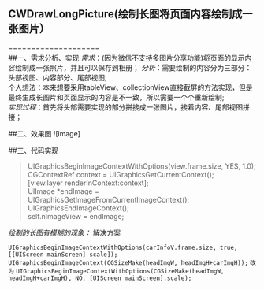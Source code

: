 ## CWDrawLongPicture(绘制长图将页面内容绘制成一张图片）
====================<br>
##一、需求分析、实现
*需求*：(因为微信不支持多图片分享功能)将页面的显示内容绘制成一张照片，并且可以保存到相册；
*分析*：需要绘制的内容分为三部分：头部视图、内容部分、尾部视图;<br>个人想法：本来想要采用tableView、collectionView直接截屏的方法实现，但是最终生成长图片和页面显示的内容是不一致，所以需要一个个重新绘制;<br>
*实现过程*：首先将头部需要实现的部分拼接成一张图片，接着内容、尾部视图拼接；


##二、效果图
![image]



##三、代码实现

>UIGraphicsBeginImageContextWithOptions(view.frame.size, YES, 1.0);   
CGContextRef context = UIGraphicsGetCurrentContext();   
[view.layer renderInContext:context];  
UIImage *endImage =     UIGraphicsGetImageFromCurrentImageContext();  
UIGraphicsEndImageContext();  
self.nImageView = endImage;

*绘制的长图有模糊的现象：* 解决方案

```UIGraphicsBeginImageContextWithOptions(carInfoV.frame.size, true, [[UIScreen mainScreen] scale]);```
```UIGraphicsBeginImageContext(CGSizeMake(headImgW, headImgH+carImgH));```
```改为```
```UIGraphicsBeginImageContextWithOptions(CGSizeMake(headImgW, headImgH+carImgH), NO, [UIScreen mainScreen].scale);```
